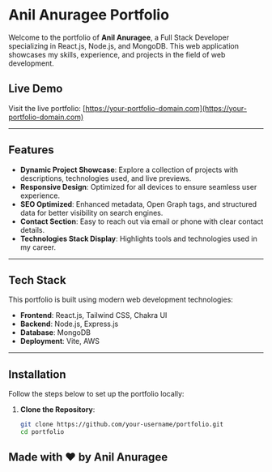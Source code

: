 # Anil Anuragee Portfolio

Welcome to the portfolio of **Anil Anuragee**, a Full Stack Developer specializing in React.js, Node.js, and MongoDB. This web application showcases my skills, experience, and projects in the field of web development.

## Live Demo

Visit the live portfolio: [https://your-portfolio-domain.com](https://your-portfolio-domain.com)

---

## Features

- **Dynamic Project Showcase**: Explore a collection of projects with descriptions, technologies used, and live previews.
- **Responsive Design**: Optimized for all devices to ensure seamless user experience.
- **SEO Optimized**: Enhanced metadata, Open Graph tags, and structured data for better visibility on search engines.
- **Contact Section**: Easy to reach out via email or phone with clear contact details.
- **Technologies Stack Display**: Highlights tools and technologies used in my career.

---

## Tech Stack

This portfolio is built using modern web development technologies:

- **Frontend**: React.js, Tailwind CSS, Chakra UI
- **Backend**: Node.js, Express.js
- **Database**: MongoDB
- **Deployment**: Vite, AWS

---

## Installation

Follow the steps below to set up the portfolio locally:

1. **Clone the Repository**:
   ```bash
   git clone https://github.com/your-username/portfolio.git
   cd portfolio

   
## Made with ❤️ by Anil Anuragee
